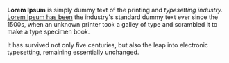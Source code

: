 **Lorem Ipsum** is simply dummy text of the printing and *typesetting industry.* [Lorem Ipsum has been](#) the industry's standard dummy text ever since the 1500s, when an unknown printer took a galley of type and scrambled it to make a type specimen book. 

It has survived not only five centuries, but also the leap into electronic typesetting, remaining essentially unchanged. 

